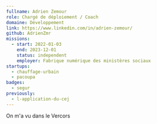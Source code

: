 ```yaml
---
fullname: Adrien Zemour
role: Chargé de déploiement / Coach
domaine: Développement
link: https://www.linkedin.com/in/adrien-zemour/
github: AdrienZmr
missions:
  - start: 2022-01-03
    end: 2023-12-01
    status: independent
    employer: Fabrique numérique des ministères sociaux
startups:
  - chauffage-urbain
  - pacoupa
badges:
  - segur
previously:
  - l-application-du-cej
---
```


On m'a vu dans le Vercors
